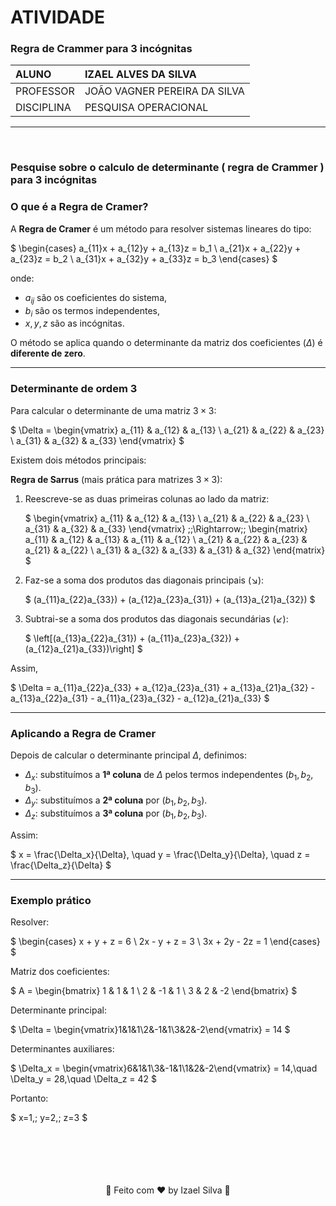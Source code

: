 # ATIVIDADE

### Regra de Crammer para 3 incógnitas

|   ALUNO       |   IZAEL ALVES DA SILVA   |
|:---------------|:--------------------------|
|   PROFESSOR    |   JOÃO VAGNER PEREIRA DA SILVA         |
|   DISCIPLINA  |   PESQUISA OPERACIONAL |

---

<br>

### Pesquise sobre o calculo de determinante ( regra de Crammer ) para 3 incógnitas

### O que é a Regra de Cramer?

A **Regra de Cramer** é um método para resolver sistemas lineares do tipo:

$
\begin{cases}
a_{11}x + a_{12}y + a_{13}z = b_1 \\
a_{21}x + a_{22}y + a_{23}z = b_2 \\
a_{31}x + a_{32}y + a_{33}z = b_3
\end{cases}
$

onde:

* $a_{ij}$ são os coeficientes do sistema,
* $b_i$ são os termos independentes,
* $x, y, z$ são as incógnitas.

O método se aplica quando o determinante da matriz dos coeficientes ($\Delta$) é **diferente de zero**.

---

### Determinante de ordem 3

Para calcular o determinante de uma matriz $3 \times 3$:

$
\Delta = \begin{vmatrix}
a_{11} & a_{12} & a_{13} \\
a_{21} & a_{22} & a_{23} \\
a_{31} & a_{32} & a_{33}
\end{vmatrix}
$

Existem dois métodos principais:

**Regra de Sarrus** (mais prática para matrizes $3 \times 3$):

1. Reescreve-se as duas primeiras colunas ao lado da matriz:

   $
   \begin{vmatrix}
   a_{11} & a_{12} & a_{13} \\
   a_{21} & a_{22} & a_{23} \\
   a_{31} & a_{32} & a_{33}
   \end{vmatrix}
   \;\;\Rightarrow\;\;
   \begin{matrix}
   a_{11} & a_{12} & a_{13} & a_{11} & a_{12} \\
   a_{21} & a_{22} & a_{23} & a_{21} & a_{22} \\
   a_{31} & a_{32} & a_{33} & a_{31} & a_{32}
   \end{matrix}
   $

2. Faz-se a soma dos produtos das diagonais principais (↘):

   $
   (a_{11}a_{22}a_{33}) + (a_{12}a_{23}a_{31}) + (a_{13}a_{21}a_{32})
   $

3. Subtrai-se a soma dos produtos das diagonais secundárias (↙):

   $
   \left[(a_{13}a_{22}a_{31}) + (a_{11}a_{23}a_{32}) + (a_{12}a_{21}a_{33})\right]
   $

Assim,

$
\Delta = a_{11}a_{22}a_{33} + a_{12}a_{23}a_{31} + a_{13}a_{21}a_{32} - a_{13}a_{22}a_{31} - a_{11}a_{23}a_{32} - a_{12}a_{21}a_{33}
$

---

### Aplicando a Regra de Cramer

Depois de calcular o determinante principal $\Delta$, definimos:

* $\Delta_x$: substituímos a **1ª coluna** de $\Delta$ pelos termos independentes $(b_1, b_2, b_3)$.
* $\Delta_y$: substituímos a **2ª coluna** por $(b_1, b_2, b_3)$.
* $\Delta_z$: substituímos a **3ª coluna** por $(b_1, b_2, b_3)$.

Assim:

$
x = \frac{\Delta_x}{\Delta}, \quad
y = \frac{\Delta_y}{\Delta}, \quad
z = \frac{\Delta_z}{\Delta}
$

---

### Exemplo prático

Resolver:

$
\begin{cases}
x + y + z = 6 \\
2x - y + z = 3 \\
3x + 2y - 2z = 1
\end{cases}
$

Matriz dos coeficientes:

$
A = \begin{bmatrix}
1 & 1 & 1 \\
2 & -1 & 1 \\
3 & 2 & -2
\end{bmatrix}
$

Determinante principal:

$
\Delta = \begin{vmatrix}1&1&1\\2&-1&1\\3&2&-2\end{vmatrix} = 14
$

Determinantes auxiliares:

$
\Delta_x = \begin{vmatrix}6&1&1\\3&-1&1\\1&2&-2\end{vmatrix} = 14,\quad
\Delta_y = 28,\quad
\Delta_z = 42
$

Portanto:

$
x=1,\; y=2,\; z=3
$

<br>
<br>
<br>
<br>
<br>

<div align="center">
   👋 Feito com ♥ by Izael Silva 👋
</div>